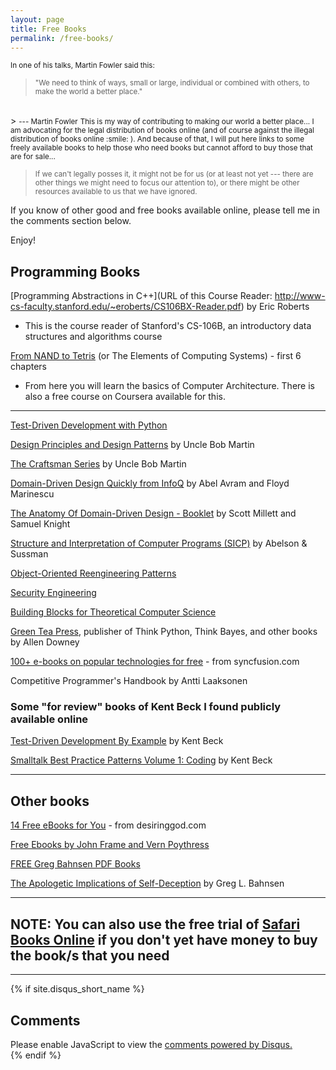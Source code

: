 ```yaml
---
layout: page
title: Free Books
permalink: /free-books/
---
```

<!-- 
<sup id="footnote-indicator-1"><a href="#footnote-1">[1]</a></sup>
 -->
<small>In one of his talks, Martin Fowler said this:</small>

> <small>"We need to think of ways, small or large, individual or combined with others, to make the world a better place."</small>
<br />
> <small>--- Martin Fowler</small>

<small>
This is my way of contributing to making our world a better place... 
</small>

<small>
I am advocating for the legal distribution of books online (and of course against the illegal distribution of books online :smile: ). And because of that, I will put here links to some freely available books to help those who need books but cannot afford to buy those that are for sale...
</small>

> <small>If we can't legally posses it, it might not be for us (or at least not yet --- there are other things we might need to focus our attention to), or there might be other resources available to us that we have ignored.</small>

If you know of other good and free books available online, please tell me in the comments section below.

Enjoy!


## Programming Books

[Programming Abstractions in C++](URL of this Course Reader: http://www-cs-faculty.stanford.edu/~eroberts/CS106BX-Reader.pdf) by Eric Roberts

- This is the course reader of Stanford's CS-106B, an introductory data structures and algorithms course

[From NAND to Tetris](http://nand2tetris.org/course.php) (or The Elements of Computing Systems) - first 6 chapters

- From here you will learn the basics of Computer Architecture. There is also a free course on Coursera available for this.

---

[Test-Driven Development with Python](http://www.obeythetestinggoat.com/pages/book.html#toc)

<!-- 
- Learn TDD and Django
 -->

 [Design Principles and Design Patterns](http://www.cvc.uab.es/shared/teach/a21291/temes/object_oriented_design/materials_adicionals/principles_and_patterns.pdf) by Uncle Bob Martin

 [The Craftsman Series](https://github.com/sensui/the-craftsman-book) by Uncle Bob Martin

[Domain-Driven Design Quickly from InfoQ](http://infoq.com/books/domain-driven-design-quickly) by Abel Avram and Floyd Marinescu

[The Anatomy Of Domain-Driven Design - Booklet](https://leanpub.com/theanatomyofdomain-drivendesign) by Scott Millett and Samuel Knight

[Structure and Interpretation of Computer Programs (SICP)](https://sicpebook.wordpress.com/ebook/) by Abelson & Sussman

[Object-Oriented Reengineering Patterns](http://scg.unibe.ch/download/oorp/)

[Security Engineering](http://www.cl.cam.ac.uk/~rja14/book.html)

[Building Blocks for Theoretical Computer Science](http://mfleck.cs.illinois.edu/building-blocks/)

[Green Tea Press](http://greenteapress.com/wp/), publisher of Think Python, Think Bayes, and other books by Allen Downey

[100+ e-books on popular technologies for free](https://www.syncfusion.com/resources/techportal/ebooks) - from syncfusion.com

Competitive Programmer's Handbook by Antti Laaksonen


### Some "for review" books of Kent Beck I found publicly available online

[Test-Driven Development By Example](http://www.eecs.yorku.ca/course_archive/2003-04/W/3311/sectionM/case_studies/money/KentBeck_TDD_byexample.pdf) by Kent Beck

[Smalltalk Best Practice Patterns Volume 1: Coding](https://pdfs.semanticscholar.org/e025/d7b42423a45fe0c22bc13ab1d5be5a22b616.pdf) by Kent Beck

---

## Other books

[14 Free eBooks for You](http://www.desiringgod.org/articles/14-free-ebooks-for-you) - from desiringgod.com

[Free Ebooks by John Frame and Vern Poythress](https://frame-poythress.org/ebooks/)

[FREE Greg Bahnsen PDF Books](https://presupp101.wordpress.com/2013/07/15/free-greg-bahnsen-pdf-books/)

[The Apologetic Implications of Self-Deception](https://biblicalthinker.files.wordpress.com/2013/01/the-apologetic-implications-of-self-deception.pdf) by Greg L. Bahnsen


---

## <span class="red-text">NOTE:</span> You can also use the free trial of [Safari Books Online](https://www.safaribooksonline.com) if you don't yet have money to buy the book/s that you need


--------------------------


{% if site.disqus_short_name %}
<div class="comments">
  <h2>Comments</h2>
  <div id="disqus_thread"></div>
  <script>
var disqus_config = function () {
  this.page.url = '{{ site.url }}{{ page.url }}'; // Replace PAGE_URL with your page's canonical URL variable
  this.page.identifier = '{{ page.id }}'; // Replace PAGE_IDENTIFIER with your page's unique identifier variable
};
(function() {
  var d = document, s = d.createElement('script');
  s.src = '//{{ site.disqus_short_name }}.disqus.com/embed.js';
  s.setAttribute('data-timestamp', +new Date());
  (d.head || d.body).appendChild(s);
})();
  </script>
  <noscript>Please enable JavaScript to view the <a href="https://disqus.com/?ref_noscript" rel="nofollow">comments powered by Disqus.</a></noscript>
</div>
{% endif %}
